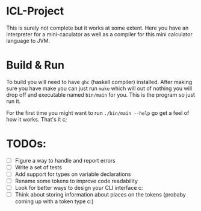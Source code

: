 # ICL-Project

This is surely not complete but it works at some extent. Here you have an interpreter for a mini-caculator as well as a compiler for this mini calculator language to JVM.

# Build & Run
To build you will need to have `ghc` (haskell compiler) installed. After making sure you have make you can just run `make` which will out of nothing you will drop off and executable named `bin/main` for you. This is the program so just run it. 

For the first time you might want to run `./bin/main --help` go get a feel of how it works. That's it c;

# TODOs:
- [ ] Figure a way to handle and report errors
- [ ] Write a set of tests
- [ ] Add support for types on variable declarations
- [ ] Rename some tokens to improve code readability
- [ ] Look for better ways to design your CLI interface c:
- [ ] Think about storing information about places on the tokens (probaby coming up with a token type c:)
